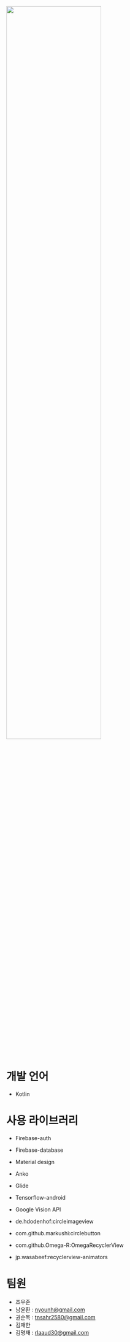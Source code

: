<img src="https://user-images.githubusercontent.com/17523340/41759969-2c78d97c-762c-11e8-8b9f-b189b64cb7fe.jpg" width="70%" hieght="30%"></img>

# 개발 언어 
 - Kotlin
# 사용 라이브러리
 - Firebase-auth
 - Firebase-database
 - Material design

 - Anko
 - Glide
 
 - Tensorflow-android
 - Google Vision API

 - de.hdodenhof:circleimageview
 - com.github.markushi:circlebutton
 - com.github.Omega-R:OmegaRecyclerView
 - jp.wasabeef:recyclerview-animators

# 팀원
 - 조우준
 - 남윤환 : nyounh@gmail.com
 - 권순목 : tnsahr2580@gmail.com 
 - 김재한 
 - 김명재 : rlaaud30@gmail.com
